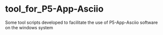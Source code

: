 # tool_for_P5-App-Asciio
Some tool scripts developed to facilitate the use of P5-App-Asciio software on the windows system
